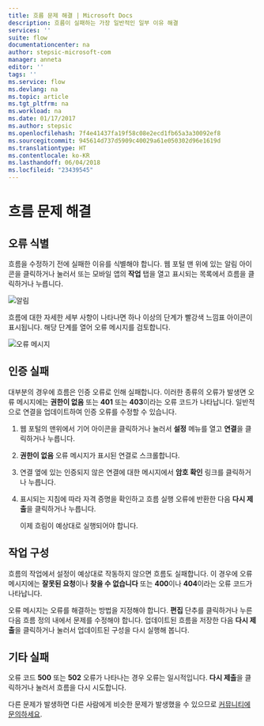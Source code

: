 ```yaml
---
title: 흐름 문제 해결 | Microsoft Docs
description: 흐름이 실패하는 가장 일반적인 일부 이유 해결
services: ''
suite: flow
documentationcenter: na
author: stepsic-microsoft-com
manager: anneta
editor: ''
tags: ''
ms.service: flow
ms.devlang: na
ms.topic: article
ms.tgt_pltfrm: na
ms.workload: na
ms.date: 01/17/2017
ms.author: stepsic
ms.openlocfilehash: 7f4e41437fa19f58c08e2ecd1fb65a3a30092ef8
ms.sourcegitcommit: 945614d737d5909c40029a61e050302d96e1619d
ms.translationtype: HT
ms.contentlocale: ko-KR
ms.lasthandoff: 06/04/2018
ms.locfileid: "23439545"
---
```

# <a name="troubleshooting-a-flow"></a>흐름 문제 해결
## <a name="identify-the-error"></a>오류 식별
흐름을 수정하기 전에 실패한 이유를 식별해야 합니다. 웹 포털 맨 위에 있는 알림 아이콘을 클릭하거나 눌러서 또는 모바일 앱의 **작업** 탭을 열고 표시되는 목록에서 흐름을 클릭하거나 누릅니다.

![알림](./media/fix-flow-failures/notifications-toolbar.png)

흐름에 대한 자세한 세부 사항이 나타나면 하나 이상의 단계가 빨강색 느낌표 아이콘이 표시됩니다. 해당 단계를 열어 오류 메시지를 검토합니다.

![오류 메시지](./media/fix-flow-failures/flow-run-failure.png)

## <a name="authentication-failures"></a>인증 실패
대부분의 경우에 흐름은 인증 오류로 인해 실패합니다. 이러한 종류의 오류가 발생면 오류 메시지에는 **권한이 없음** 또는 **401** 또는 **403**이라는 오류 코드가 나타납니다. 일반적으로 연결을 업데이트하여 인증 오류를 수정할 수 있습니다.

1. 웹 포털의 맨위에서 기어 아이콘을 클릭하거나 눌러서 **설정** 메뉴를 열고 **연결**을 클릭하거나 누릅니다.
2. **권한이 없음** 오류 메시지가 표시된 연결로 스크롤합니다.
3. 연결 옆에 있는 인증되지 않은 연결에 대한 메시지에서 **암호 확인** 링크를 클릭하거나 누릅니다.
4. 표시되는 지침에 따라 자격 증명을 확인하고 흐름 실행 오류에 반환한 다음 **다시 제출**을 클릭하거나 누릅니다.
   
    이제 흐림이 예상대로 실행되어야 합니다.

## <a name="action-configuration"></a>작업 구성
흐름의 작업에서 설정이 예상대로 작동하지 않으면 흐름도 실패합니다. 이 경우에 오류 메시지에는 **잘못된 요청**이나 **찾을 수 없습니다** 또는 **400**이나 **404**이라는 오류 코드가 나타납니다.

오류 메시지는 오류를 해결하는 방법을 지정해야 합니다. **편집** 단추를 클릭하거나 누른 다음 흐름 정의 내에서 문제를 수정해야 합니다. 업데이트된 흐름을 저장한 다음 **다시 제출**을 클릭하거나 눌러서 업데이트된 구성을 다시 실행해 봅니다.

## <a name="other-failures"></a>기타 실패
오류 코드 **500** 또는 **502** 오류가 나타나는 경우 오류는 일시적입니다. **다시 제출**을 클릭하거나 눌러서 흐름을 다시 시도합니다.

다른 문제가 발생하면 다른 사람에게 비슷한 문제가 발생했을 수 있으므로 [커뮤니티에 문의하세요](https://go.microsoft.com/fwlink/?LinkID=787467).

